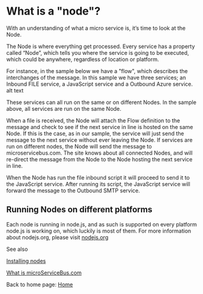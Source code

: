 # What is a "node"?

With an understanding of what a micro service is, it’s time to look at the Node.

The Node is where everything get processed. Every service has a property called “Node”, which tells you where the service is going to be executed, which could be anywhere, regardless of location or platform.

For instance, in the sample below we have a "flow", which describes the interchanges of the message. In this sample we have three services; an Inbound FILE service, a JavaScript service and a Outbound Azure service. alt text

These services can all run on the same or on different Nodes. In the sample above, all services are run on the same Node.

When a file is received, the Node will attach the Flow definition to the message and check to see if the next service in line is hosted on the same Node. If this is the case, as in our sample, the service will just send the message to the next service without ever leaving the Node. If services are run on different nodes, the Node will send the message to microservicebus.com. The site knows about all connected Nodes, and will re-direct the message from the Node to the Node hosting the next service in line.

When the Node has run the file inbound script it will proceed to send it to the JavaScript service. After running its script, the JavaScript service will forward the message to the Outbound SMTP service.

## Running Nodes on different platforms

Each node is running in node.js, and as such is supported on every platform node.js is working on, which luckily is most of them. For more information about nodejs.org, please visit [nodejs.org](node.js)

See also

[Installing nodes](https://microservicebus.com/wiki/View/1043) 

[What is microServiceBus.com](https://microservicebus.com/wiki/View/1039)

Back to home page: [Home](/microServiceBus.docs/)